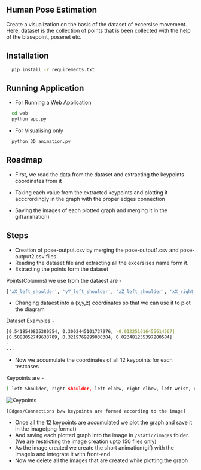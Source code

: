 
## Human Pose Estimation 

Create a visualization on the basis of the dataset of excersise movement.
Here, dataset is the collection of points that is been collected with the help of the blasepoint, posenet etc.


## Installation


```bash
  pip install -r requirements.txt
```

## Running Application

- For Running a Web Application
```bash
  cd web
  python app.py
```

- For Visualising only
```bash
  python 3D_animation.py
```

## Roadmap

- First, we read the data from the dataset and extracting the keypoints coordinates from it

- Taking each value from the extracted keypoints and plotting it acccrordingly in the graph with the proper edges connection

- Saving the images of each plotted graph and merging it in the gif(animation)

    
## Steps

- Creation of pose-output.csv by merging the pose-output1.csv and pose-output2.csv files.
- Reading the dataset file and extracting all the excersises name form it.
- Extracting the points form the dataset

Points(Columns) we use from the dataest are -
```bash
['xX_left_shoulder', 'yY_left_shoulder', 'zZ_left_shoulder', 'xX_right_shoulder', 'yY_right_shoulder', 'zZ_right_shoulder', 'xX_left_elbow', 'yY_left_elbow', 'zZ_left_elbow', 'xX_right_elbow', 'yY_right_elbow', 'zZ_right_elbow', 'xX_left_wrist', 'yY_left_wrist', 'zZ_left_wrist', 'xX_right_wrist', 'yY_right_wrist', 'zZ_right_wrist', 'xX_left_hip', 'yY_left_hip', 'zZ_left_hip', 'xX_right_hip', 'yY_right_hip', 'zZ_right_hip', 'xX_left_knee', 'yY_left_knee', 'zZ_left_knee', 'xX_right_knee', 'yY_right_knee', 'zZ_right_knee', 'xX_left_ankle', 'yY_left_ankle', 'zZ_left_ankle', 'xX_right_ankle', 'yY_right_ankle', 'zZ_right_ankle']
```

- Changing dataest into a (x,y,z) coordinates so that we can use it to plot the diagram

Dataset Examples -
```bash
[0.5418540835380554, 0.3002445101737976, -0.012251616455614567]
[0.5088052749633789, 0.3219769299030304, 0.023481255397200584]
.
...
```

- Now we accumulate the coordinates of all 12 keypoints for each testcases

Keypoints are -
```bash
[ left Shoulder, right shoulder, left elobw, right elbow, left wrist, right hip, left knee, right knee, left ankle, right ankle ]
```
![Keypoints](https://github.com/dev2021Remote/posenet/blob/main/PosenetPoints.png)

`[Edges/Connections b/w keypoints are formed according to the image]`
- Once all the 12 keypoints are accumulated we plot the graph and save it in the image(png format)
- And saving each plotted graph into the image in `/static/images` folder. (We are restricting the image creation upto 150 files only)
- As the image created we create the short animation(gif) with the ImageIo and integrate it with front-end
- Now we delete all the images that are created while plotting the graph




